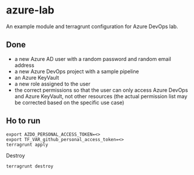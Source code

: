 # azure-lab

An example module and terragrunt configuration for Azure DevOps lab.  

## Done
- a new Azure AD user with a random password and random email address
- a new Azure DevOps project with a sample pipeline
- an Azure KeyVault
- a new role assigned to the user
- the correct permissions so that the user can only access Azure DevOps and
Azure KeyVault, not other resources (the actual permission list may be corrected based on the specific use case)

## Ho to run

    export AZDO_PERSONAL_ACCESS_TOKEN=<>
    export TF_VAR_github_personal_access_token=<>
    terragrunt apply

Destroy

    terragrunt destroy